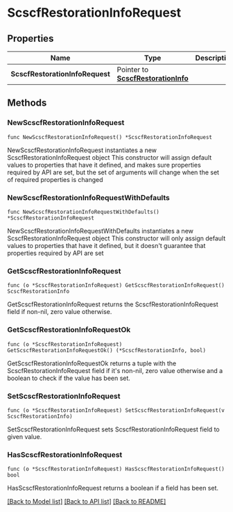 # ScscfRestorationInfoRequest

## Properties

Name | Type | Description | Notes
------------ | ------------- | ------------- | -------------
**ScscfRestorationInfoRequest** | Pointer to [**ScscfRestorationInfo**](ScscfRestorationInfo.md) |  | [optional] 

## Methods

### NewScscfRestorationInfoRequest

`func NewScscfRestorationInfoRequest() *ScscfRestorationInfoRequest`

NewScscfRestorationInfoRequest instantiates a new ScscfRestorationInfoRequest object
This constructor will assign default values to properties that have it defined,
and makes sure properties required by API are set, but the set of arguments
will change when the set of required properties is changed

### NewScscfRestorationInfoRequestWithDefaults

`func NewScscfRestorationInfoRequestWithDefaults() *ScscfRestorationInfoRequest`

NewScscfRestorationInfoRequestWithDefaults instantiates a new ScscfRestorationInfoRequest object
This constructor will only assign default values to properties that have it defined,
but it doesn't guarantee that properties required by API are set

### GetScscfRestorationInfoRequest

`func (o *ScscfRestorationInfoRequest) GetScscfRestorationInfoRequest() ScscfRestorationInfo`

GetScscfRestorationInfoRequest returns the ScscfRestorationInfoRequest field if non-nil, zero value otherwise.

### GetScscfRestorationInfoRequestOk

`func (o *ScscfRestorationInfoRequest) GetScscfRestorationInfoRequestOk() (*ScscfRestorationInfo, bool)`

GetScscfRestorationInfoRequestOk returns a tuple with the ScscfRestorationInfoRequest field if it's non-nil, zero value otherwise
and a boolean to check if the value has been set.

### SetScscfRestorationInfoRequest

`func (o *ScscfRestorationInfoRequest) SetScscfRestorationInfoRequest(v ScscfRestorationInfo)`

SetScscfRestorationInfoRequest sets ScscfRestorationInfoRequest field to given value.

### HasScscfRestorationInfoRequest

`func (o *ScscfRestorationInfoRequest) HasScscfRestorationInfoRequest() bool`

HasScscfRestorationInfoRequest returns a boolean if a field has been set.


[[Back to Model list]](../README.md#documentation-for-models) [[Back to API list]](../README.md#documentation-for-api-endpoints) [[Back to README]](../README.md)


